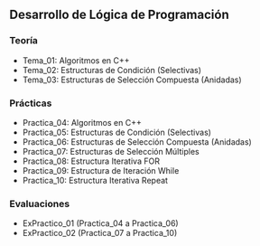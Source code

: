 Desarrollo de Lógica de Programación
---
### Teoría

- Tema_01: Algoritmos en C++
- Tema_02: Estructuras de Condición (Selectivas)
- Tema_03: Estructuras de Selección Compuesta (Anidadas)

### Prácticas

- Practica_04: Algoritmos en C++
- Practica_05: Estructuras de Condición (Selectivas)
- Practica_06: Estructuras de Selección Compuesta (Anidadas)
- Practica_07: Estructuras de Selección Múltiples
- Practica_08: Estructura Iterativa FOR
- Practica_09: Estructura de Iteración While
- Practica_10: Estructura Iterativa Repeat

### Evaluaciones

- ExPractico_01 (Practica_04 a Practica_06)
- ExPractico_02 (Practica_07 a Practica_10)